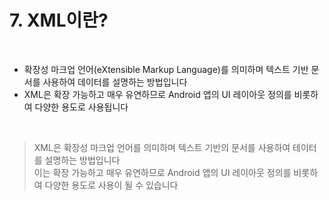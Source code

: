# 7. XML이란?

<br>

* 확장성 마크업 언어(eXtensible Markup Language)를 의미하며 텍스트 기반 문서를 사용하여 데이터를 설명하는 방법입니다
* XML은 확장 가능하고 매우 유연하므로 Android 앱의 UI 레이아웃 정의를 비롯하여 다양한 용도로 사용됩니다

<br>

> XML은 확장성 마크업 언어를 의미하며 텍스트 기반의 문서를 사용하여 테이터를 설명하는 방법입니다   
> 이는 확장 가능하고 매우 유연하므로 Android 앱의 UI 레이아웃 정의를 비롯하여 다양한 용도로 사용이 될 수 있습니다  